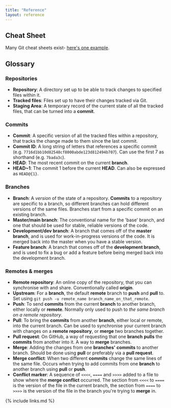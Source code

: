 ```yaml
---
title: "Reference"
layout: reference
---
```


## Cheat Sheet

Many Git cheat sheets exist- [here's one example](https://www.atlassian.com/git/tutorials/atlassian-git-cheatsheet).

## Glossary

### Repositories
* **Repository**: A directory set up to be able to track changes to specified files within it.
* **Tracked files**: Files set up to have their changes tracked via Git.
* **Staging Area**: A temporary record of the current state of all the tracked files, that can be turned into a **commit**.

### Commits
* **Commit**: A specific version of all the tracked files within a repository, that tracks the change made to them since the last commit.
* **Commit ID**: A long string of letters that references a specific commit (e.g. `7716d1bb10d82548cf8000abde123d812494b707`). Can use the first 7 as shorthand (e.g. `7bada3c`).
* **HEAD**: The most recent commit on the current **branch**.
* **HEAD~1**: The commit 1 before the current **HEAD**. Can also be expressed as `HEAD@{1}`.

### Branches
* **Branch**: A *version* of the state of a repository. **Commits** to a repository are specific to a branch, so different branches can hold different versions of the same files. Branches start from a specific commit on an existing branch.
* **Master/main branch**: The conventional name for the 'base' branch, and one that should be used for stable, reliable versions of the code.
* **Development/dev branch**: A branch that comes off of the **master branch**, and is used for work-in-progress versions of the code. It is merged back into the master when you have a stable version.
* **Feature branch**: A branch that comes off of the **development branch**, and is used to fix a bug or add a feature before being merged back into the development branch.

### Remotes & merges
* **Remote repository**: An online copy of the repository, that you can synchronise with and share. Conventionally called **origin**.
* **Upstream**: For a **branch**, the default **remote** branch to **push** and **pull** to. Set using `git push -u remote_name branch_name_on_that_remote`.
* **Push**: To send **commits** from the current **branch** to another branch, either locally or **remote**. Normally only used to push to *the same branch on a remote repository*.
* **Pull**: To bring the **commits** from another **branch**, either local or remote, into the current branch. Can be used to synchronise your current branch with changes on a **remote repository**, or **merge** two branches together.
* **Pull request**: On GitHub, a way of requesting that one **branch** **pulls** the **commits** from another into it. A way to **merge** branches.
* **Merge**: Adding the changes from one **branches'** **commits** to another branch. Should be done using **pull** or preferably via a **pull request**.
* **Merge conflict**: When two different **commits** change the same lines of the same file. Occurs when trying to add commits from one **branch** to another branch using **pull** or **push**.
* **Conflict marker**: A sequence of `<<<<`, `====` and `>>>>` added to a file to show where the **merge conflict** occurred. The section from `<<<<` to `====` is the version of the file in the current branch, the section from `====` to `>>>>` is the version of the file in the branch you're trying to **merge** in.

{% include links.md %}

